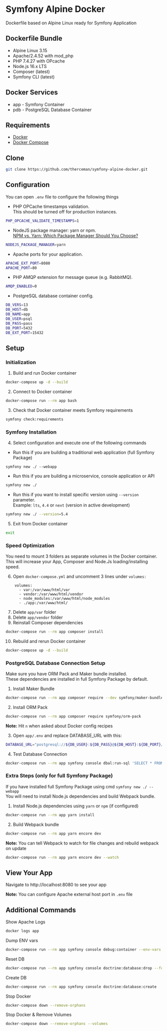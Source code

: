 # Symfony Alpine Docker
Dockerfile based on Alpine Linux ready for Symfony Application

## Dockerfile Bundle
- Alpine Linux 3.15
- Apache/2.4.52 with mod_php
- PHP 7.4.27 with OPcache
- Node.js 16.x LTS
- Composer (latest)
- Symfony CLI (latest)

## Docker Services
- app - Symfony Container
- pdb - PostgreSQL Database Container

## Requirements

* [Docker](https://docs.docker.com/engine/install/)
* [Docker Compose](https://docs.docker.com/compose/install/)

## Clone

```bash
git clone https://github.com/therceman/symfony-alpine-docker.git
```

## Configuration

You can open `.env` file to configure the following things
* PHP OPCache timestamps validation.<br>
This should be turned off for production instances.
```bash
PHP_OPCACHE_VALIDATE_TIMESTAMPS=1
```
* NodeJS package manager: yarn or npm.<br>
 [NPM vs. Yarn: Which Package Manager Should You Choose?](https://www.whitesourcesoftware.com/free-developer-tools/blog/npm-vs-yarn-which-should-you-choose/)
```bash
NODEJS_PACKAGE_MANAGER=yarn
```
* Apache ports for your application.
```bash
APACHE_EXT_PORT=8080
APACHE_PORT=80
```
* PHP AMQP extension for message queue (e.g. RabbitMQ).
```bash
AMQP_ENABLED=0
```
* PostgreSQL database container config.
```bash
DB_VERS=13
DB_HOST=db
DB_NAME=app
DB_USER=psql
DB_PASS=pass
DB_PORT=5432
DB_EXT_PORT=15432
```

## Setup

### Initialization
1) Build and run Docker container
```bash
docker-compose up -d --build
```
2) Connect to Docker container
```bash
docker-compose run --rm app bash
```

3) Check that Docker container meets Symfony requirements
```bash
symfony check:requirements
```

### Symfony Installation

4) Select configuration and execute one of the following commands
* Run this if you are building a traditional web application (full Symfony Package)
```
symfony new ./ --webapp
```

* Run this if you are building a microservice, console application or API
```bash
symfony new ./
```

* Run this if you want to install specific version using `--version` parameter.<br>
Example: `lts`, `4.4` or `next` (version in active development)
```bash
symfony new ./ --version=5.4
```

5) Exit from Docker container
```bash
exit
```

### Speed Optimization
You need to mount 3 folders as separate volumes in the Docker container.<br>
This will increase your App, Composer and Node.Js loading/installing speed.

6) Open `docker-compose.yml` and uncomment 3 lines under `volumes:`
```
    volumes:
      - var:/var/www/html/var
      - vendor:/var/www/html/vendor
      - node_modules:/var/www/html/node_modules
      - ./app:/var/www/html/
```
7) Delete `app/var` folder
8) Delete `app/vendor` folder
9) Reinstall Composer dependencies
```bash
docker-compose run --rm app composer install
```
10) Rebuild and rerun Docker container
```bash
docker-compose up -d --build
```

### PostgreSQL Database Connection Setup
Make sure you have ORM Pack and Maker bundle installed. <br>
These dependencies are installed in full Symfony Package by default.<br>

1) Install Maker Bundle
```bash
docker-compose run --rm app composer require --dev symfony/maker-bundle
```

2) Install ORM Pack
```bash
docker-compose run --rm app composer require symfony/orm-pack
```
**Note:** Hit `n` when asked about Docker config recipes

3) Open `app/.env` and replace DATABASE_URL with this:
```bash
DATABASE_URL="postgresql://${DB_USER}:${DB_PASS}@${DB_HOST}:${DB_PORT}/${DB_NAME}?serverVersion=${DB_VERS}&charset=utf8"
```
4) Test Database Connection
```bash
docker-compose run --rm app symfony console dbal:run-sql 'SELECT * FROM pg_am'
```

### Extra Steps (only for full Symfony Package)
If you have installed full Symfony Package using cmd `symfony new ./ --webapp`<br>
You will need to install Node.js dependencies and build Webpack bundle.
1) Install Node.js dependencies using `yarn` or `npm` (if configured)
```bash
docker-compose run --rm app yarn install
```
2) Build Webpack bundle
```bash
docker-compose run --rm app yarn encore dev
```
**Note:** You can tell Webpack to watch for file changes and rebuild webpack on update
```bash
docker-compose run --rm app yarn encore dev --watch
```

## View Your App

Navigate to http://localhost:8080 to see your app

**Note:** You can configure Apache external host port in `.env` file

## Additional Commands

Show Apache Logs
```bash
docker logs app
```

Dump ENV vars
```bash
docker-compose run --rm app symfony console debug:container --env-vars
```

Reset DB
```bash
docker-compose run --rm app symfony console doctrine:database:drop --force
```

Create DB
```bash
docker-compose run --rm app symfony console doctrine:database:create
```

Stop Docker
```bash
docker-compose down --remove-orphans
```

Stop Docker & Remove Volumes
```bash
docker-compose down --remove-orphans --volumes
```
